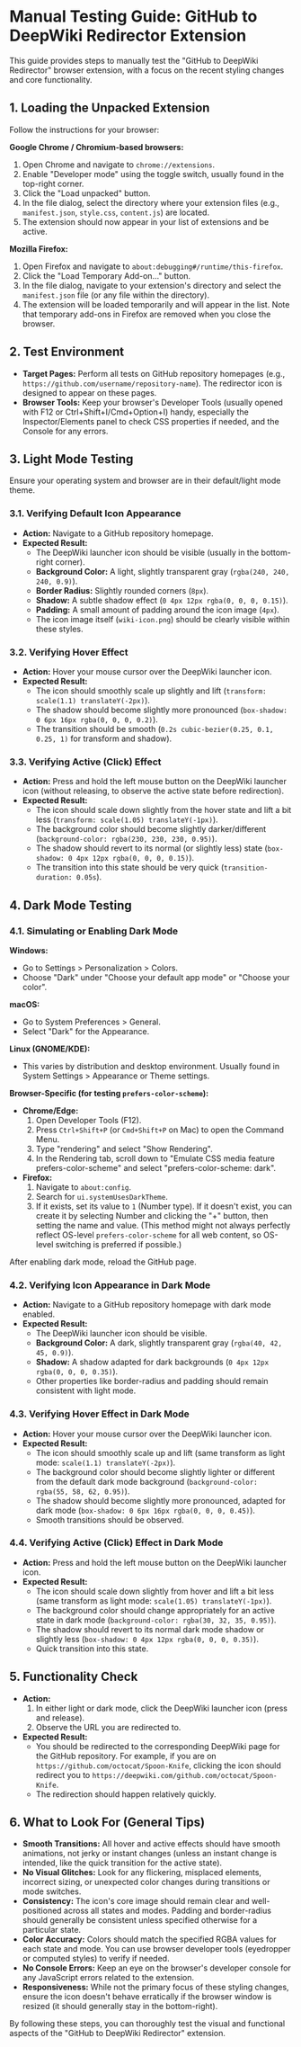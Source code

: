 # Manual Testing Guide: GitHub to DeepWiki Redirector Extension

This guide provides steps to manually test the "GitHub to DeepWiki Redirector" browser extension, with a focus on the recent styling changes and core functionality.

## 1. Loading the Unpacked Extension

Follow the instructions for your browser:

**Google Chrome / Chromium-based browsers:**
1.  Open Chrome and navigate to `chrome://extensions`.
2.  Enable "Developer mode" using the toggle switch, usually found in the top-right corner.
3.  Click the "Load unpacked" button.
4.  In the file dialog, select the directory where your extension files (e.g., `manifest.json`, `style.css`, `content.js`) are located.
5.  The extension should now appear in your list of extensions and be active.

**Mozilla Firefox:**
1.  Open Firefox and navigate to `about:debugging#/runtime/this-firefox`.
2.  Click the "Load Temporary Add-on..." button.
3.  In the file dialog, navigate to your extension's directory and select the `manifest.json` file (or any file within the directory).
4.  The extension will be loaded temporarily and will appear in the list. Note that temporary add-ons in Firefox are removed when you close the browser.

## 2. Test Environment

*   **Target Pages:** Perform all tests on GitHub repository homepages (e.g., `https://github.com/username/repository-name`). The redirector icon is designed to appear on these pages.
*   **Browser Tools:** Keep your browser's Developer Tools (usually opened with F12 or Ctrl+Shift+I/Cmd+Option+I) handy, especially the Inspector/Elements panel to check CSS properties if needed, and the Console for any errors.

## 3. Light Mode Testing

Ensure your operating system and browser are in their default/light mode theme.

### 3.1. Verifying Default Icon Appearance
*   **Action:** Navigate to a GitHub repository homepage.
*   **Expected Result:**
    *   The DeepWiki launcher icon should be visible (usually in the bottom-right corner).
    *   **Background Color:** A light, slightly transparent gray (`rgba(240, 240, 240, 0.9)`).
    *   **Border Radius:** Slightly rounded corners (`8px`).
    *   **Shadow:** A subtle shadow effect (`0 4px 12px rgba(0, 0, 0, 0.15)`).
    *   **Padding:** A small amount of padding around the icon image (`4px`).
    *   The icon image itself (`wiki-icon.png`) should be clearly visible within these styles.

### 3.2. Verifying Hover Effect
*   **Action:** Hover your mouse cursor over the DeepWiki launcher icon.
*   **Expected Result:**
    *   The icon should smoothly scale up slightly and lift (`transform: scale(1.1) translateY(-2px)`).
    *   The shadow should become slightly more pronounced (`box-shadow: 0 6px 16px rgba(0, 0, 0, 0.2)`).
    *   The transition should be smooth (`0.2s cubic-bezier(0.25, 0.1, 0.25, 1)` for transform and shadow).

### 3.3. Verifying Active (Click) Effect
*   **Action:** Press and hold the left mouse button on the DeepWiki launcher icon (without releasing, to observe the active state before redirection).
*   **Expected Result:**
    *   The icon should scale down slightly from the hover state and lift a bit less (`transform: scale(1.05) translateY(-1px)`).
    *   The background color should become slightly darker/different (`background-color: rgba(230, 230, 230, 0.95)`).
    *   The shadow should revert to its normal (or slightly less) state (`box-shadow: 0 4px 12px rgba(0, 0, 0, 0.15)`).
    *   The transition into this state should be very quick (`transition-duration: 0.05s`).

## 4. Dark Mode Testing

### 4.1. Simulating or Enabling Dark Mode

**Windows:**
*   Go to Settings > Personalization > Colors.
*   Choose "Dark" under "Choose your default app mode" or "Choose your color".

**macOS:**
*   Go to System Preferences > General.
*   Select "Dark" for the Appearance.

**Linux (GNOME/KDE):**
*   This varies by distribution and desktop environment. Usually found in System Settings > Appearance or Theme settings.

**Browser-Specific (for testing `prefers-color-scheme`):**
*   **Chrome/Edge:**
    1.  Open Developer Tools (F12).
    2.  Press `Ctrl+Shift+P` (or `Cmd+Shift+P` on Mac) to open the Command Menu.
    3.  Type "rendering" and select "Show Rendering".
    4.  In the Rendering tab, scroll down to "Emulate CSS media feature prefers-color-scheme" and select "prefers-color-scheme: dark".
*   **Firefox:**
    1.  Navigate to `about:config`.
    2.  Search for `ui.systemUsesDarkTheme`.
    3.  If it exists, set its value to `1` (Number type). If it doesn't exist, you can create it by selecting Number and clicking the "+" button, then setting the name and value. (This method might not always perfectly reflect OS-level `prefers-color-scheme` for all web content, so OS-level switching is preferred if possible.)

After enabling dark mode, reload the GitHub page.

### 4.2. Verifying Icon Appearance in Dark Mode
*   **Action:** Navigate to a GitHub repository homepage with dark mode enabled.
*   **Expected Result:**
    *   The DeepWiki launcher icon should be visible.
    *   **Background Color:** A dark, slightly transparent gray (`rgba(40, 42, 45, 0.9)`).
    *   **Shadow:** A shadow adapted for dark backgrounds (`0 4px 12px rgba(0, 0, 0, 0.35)`).
    *   Other properties like border-radius and padding should remain consistent with light mode.

### 4.3. Verifying Hover Effect in Dark Mode
*   **Action:** Hover your mouse cursor over the DeepWiki launcher icon.
*   **Expected Result:**
    *   The icon should smoothly scale up and lift (same transform as light mode: `scale(1.1) translateY(-2px)`).
    *   The background color should become slightly lighter or different from the default dark mode background (`background-color: rgba(55, 58, 62, 0.95)`).
    *   The shadow should become slightly more pronounced, adapted for dark mode (`box-shadow: 0 6px 16px rgba(0, 0, 0, 0.45)`).
    *   Smooth transitions should be observed.

### 4.4. Verifying Active (Click) Effect in Dark Mode
*   **Action:** Press and hold the left mouse button on the DeepWiki launcher icon.
*   **Expected Result:**
    *   The icon should scale down slightly from hover and lift a bit less (same transform as light mode: `scale(1.05) translateY(-1px)`).
    *   The background color should change appropriately for an active state in dark mode (`background-color: rgba(30, 32, 35, 0.95)`).
    *   The shadow should revert to its normal dark mode shadow or slightly less (`box-shadow: 0 4px 12px rgba(0, 0, 0, 0.35)`).
    *   Quick transition into this state.

## 5. Functionality Check

*   **Action:**
    1.  In either light or dark mode, click the DeepWiki launcher icon (press and release).
    2.  Observe the URL you are redirected to.
*   **Expected Result:**
    *   You should be redirected to the corresponding DeepWiki page for the GitHub repository. For example, if you are on `https://github.com/octocat/Spoon-Knife`, clicking the icon should redirect you to `https://deepwiki.com/github.com/octocat/Spoon-Knife`.
    *   The redirection should happen relatively quickly.

## 6. What to Look For (General Tips)

*   **Smooth Transitions:** All hover and active effects should have smooth animations, not jerky or instant changes (unless an instant change is intended, like the quick transition for the active state).
*   **No Visual Glitches:** Look for any flickering, misplaced elements, incorrect sizing, or unexpected color changes during transitions or mode switches.
*   **Consistency:** The icon's core image should remain clear and well-positioned across all states and modes. Padding and border-radius should generally be consistent unless specified otherwise for a particular state.
*   **Color Accuracy:** Colors should match the specified RGBA values for each state and mode. You can use browser developer tools (eyedropper or computed styles) to verify if needed.
*   **No Console Errors:** Keep an eye on the browser's developer console for any JavaScript errors related to the extension.
*   **Responsiveness:** While not the primary focus of these styling changes, ensure the icon doesn't behave erratically if the browser window is resized (it should generally stay in the bottom-right).

By following these steps, you can thoroughly test the visual and functional aspects of the "GitHub to DeepWiki Redirector" extension.
